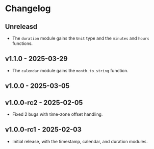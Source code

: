# Changelog

## Unreleasd

- The `duration` module gains the `Unit` type and the `minutes` and `hours`
  functions.

## v1.1.0 - 2025-03-29

- The `calendar` module gains the `month_to_string` function.

## v1.0.0 - 2025-03-05

## v1.0.0-rc2 - 2025-02-05

- Fixed 2 bugs with time-zone offset handling.

## v1.0.0-rc1 - 2025-02-03

- Initial release, with the timestamp, calendar, and duration modules.
